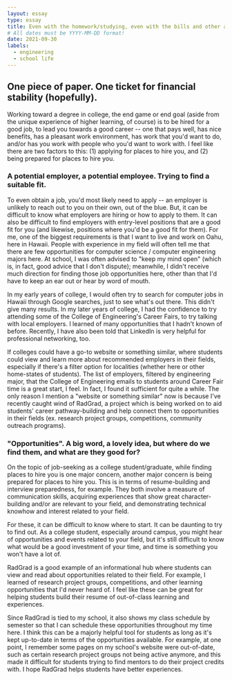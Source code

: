 ```yaml
---
layout: essay
type: essay
title: Even with the homework/studying, even with the bills and other adult-life-ing. Dearest college student, you must not forget the other side of college life: Career-Building
# All dates must be YYYY-MM-DD format!
date: 2021-09-30
labels:
  - engineering
  - school life
---
```

## One piece of paper. One ticket for financial stability (hopefully).
Working toward a degree in college, the end game or end goal (aside from the unique experience of higher learning, of course) is to be hired for a good job, to lead you towards a good career -- one that pays well, has nice benefits, has a pleasant work environment, has work that you'd want to do, and/or has you work with people who you'd want to work with. I feel like there are two factors to this: (1) applying for places to hire you, and (2) being prepared for places to hire you.

### A potential employer, a potential employee. Trying to find a suitable fit.
To even obtain a job, you'd most likely need to apply -- an employer is unlikely to reach out to you on their own, out of the blue. But, it can be difficult to know what employers are hiring or how to apply to them. It can also be difficult to find employers with entry-level positions that are a good fit for you (and likewise, positions where you'd be a good fit for them). For me, one of the biggest requirements is that I want to live and work on Oahu, here in Hawaii. People with experience in my field will often tell me that there are few opportunities for computer science / computer engineering majors here. At school, I was often advised to "keep my mind open" (which is, in fact, good advice that I don't dispute); meanwhile, I didn't receive much direction for finding those job opportunities here, other than that I'd have to keep an ear out or hear by word of mouth.

In my early years of college, I would often try to search for computer jobs in Hawaii through Google searches, just to see what's out there. This didn't give many results. In my later years of college, I had the confidence to try attending some of the College of Engineering's Career Fairs, to try talking with local employers. I learned of many opportunities that I hadn't known of before. Recently, I have also been told that LinkedIn is very helpful for professional networking, too.

If colleges could have a go-to website or something similar, where students could view and learn more about recommended employers in their fields, especially if there's a filter option for localities (whether here or other home-states of students). The list of employers, filtered by engineering major, that the College of Engineering emails to students around Career Fair time is a great start, I feel. In fact, I found it sufficient for quite a while. The only reason I mention a "website or something similar" now is because I've recently caught wind of RadGrad, a project which is being worked on to aid students' career pathway-building and help connect them to opportunities in their fields (ex. research project groups, competitions, community outreach programs).

### "Opportunities". A big word, a lovely idea, but where do we find them, and what are they good for?
On the topic of job-seeking as a college student/graduate, while finding places to hire you is one major concern, another major concern is being prepared for places to hire you. This is in terms of resume-building and interview preparedness, for example. They both involve a measure of communication skills, acquiring experiences that show great character-building and/or are relevant to your field, and demonstrating technical knowhow and interest related to your field.

For these, it can be difficult to know where to start. It can be daunting to try to find out. As a college student, especially around campus, you might hear of opportunities and events related to your field, but it's still difficult to know what would be a good investment of your time, and time is something you won't have a lot of. 

RadGrad is a good example of an informational hub where students can view and read about opportunities related to their field. For example, I learned of research project groups, competitions, and other learning opportunities that I'd never heard of. I feel like these can be great for helping students build their resume of out-of-class learning and experiences.

Since RadGrad is tied to my school, it also shows my class schedule by semester so that I can schedule these opportunities throughout my time here. I think this can be a majorly helpful tool for students as long as it's kept up-to-date in terms of the opportunities available. For example, at one point, I remember some pages on my school's website were out-of-date, such as certain research project groups not being active anymore, and this made it difficult for students trying to find mentors to do their project credits with. I hope RadGrad helps students have better experiences.
